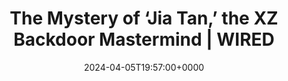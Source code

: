 ---
title: The Mystery of ‘Jia Tan,’ the XZ Backdoor Mastermind | WIRED
slug: 20240405T195700
date: 2024-04-05T19:57:00+0000
params:
  url: https://www.wired.com/story/jia-tan-xz-backdoor/
tags:
- xz
---